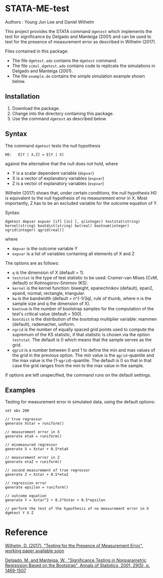 # STATA-ME-test 

Authors : Young Jun Lee and Daniel Wilhelm

This project provides the STATA command `dgmtest` which implements the test for significance by Delgado and Manteiga (2001) and can be used to test for the presence of measurement error as described in Wilhelm (2017).

Files contained in this package:

- The file `dgmtest.ado` contains the `dgmtest` command.
- The file `simul_dgmtest.ado` contains code to replicate the simulations in Delgado and Manteiga (2001).
- The file `example.do` contains the simple simulation example shown below.


## Installation
1. Download the package.
2. Change into the directory containing this package.
3. Use the command `dgmtest` as described below.

## Syntax
The command `dgmtest` tests the null hypothesis

```
H0:   E[Y | X,Z] = E[Y | X]
```

against the alternative that the null does not hold, where

- Y is a scalar dependent variable (`depvar`) 
- X is a vector of explanatory variables (`expvar`)
- Z is a vector of explanatory variables (`expvar`)

Wilhelm (2017) shows that, under certain conditions, the null hypothesis H0 is equivalent to the null hypothesis of no measurement error in X. Most importantly, Z has to be an excluded variable for the outcome equation of Y.

Syntax:

```
dgmtest depvar expvar [if] [in] [, q(integer) teststat(string) kernel(string) bootdist(string) bw(real) bootnum(integer) ngrid(integer) qgrid(real)]
```

where

- `depvar` is the outcome variable Y
- `expvar` is a list of variables containing all elements of X and Z

The options are as follows:

- `q` is the dimension of X (default = 1).
- `teststat` is the type of test statistic to be used: Cramer-van Mises (CvM, default) or Kolmogorov-Smirnov (KS).
- `kernel` is the kernel function: biweight, epanechnikov (default), epan2, epan4, normal, rectangle, triangular.
- `bw` is the bandwidth (default = n^(-1/3q), rule of thumb, where n is the sample size and q the dimension of X).
- `bootnum` is the number of bootstrap samples for the computation of the test's critical value (default = 500).
- `bootdist` is the distribution of the bootstrap multiplier variable: mammen (default), rademacher, uniform.
- `ngrid` is the number of equally spaced grid points used to compute the supremum of the KS statistic, if that statistic is chosen via the option `teststat`. The default is 0 which means that the sample serves as the grid.
- `qgrid` is a number between 0 and 1 to define the min and max values of the grid in the previous option. The min value is the `qgrid`-quantile and the max value is the (1-`qgrid`)-quantile. The default is 0 so that in that case the grid ranges from the min to the max value in the sample.

If options are left unspecified, the command runs on the default settings.


## Examples

Testing for measurement error in simulated data, using the default options:
```
set obs 200

// true regressor
generate Xstar = runiform()

// measurement error in X
generate etaX = runiform()

// mismeasured regressor
generate X = Xstar + 0.5*etaX

// measurement error in Z
generate etaZ = runiform()

// second measurement of true regressor
generate Z = Xstar + 0.5*etaZ

// regression error
generate epsilon = runiform()

// outcome equation
generate Y = Xstar^2 + 0.2*Xstar + 0.5*epsilon

// perform the test of the hypothesis of no measurement error in X
dgmtest Y X Z
```



# Reference
[Wilhelm, D. (2017), "Testing for the Presence of Measurement Error", working paper available soon](http://www.ucl.ac.uk/~uctpdwi)

[Delgado, M. and Manteiga, W., "Significance Testing in Nonparametric Regression Based on the Bootstrap", Annals of Statistics, 2001, 29(5), p. 1469-1507](http://www.jstor.org/stable/2699997)
